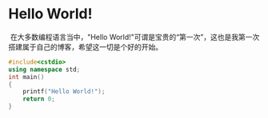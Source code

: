 # Hello World!

​	在大多数编程语言当中，"Hello World!"可谓是宝贵的“第一次”，这也是我第一次搭建属于自己的博客，希望这一切是个好的开始。

```cpp
#include<cstdio>
using namespace std;
int main()
{
    printf("Hello World!");
	return 0;
}
```

